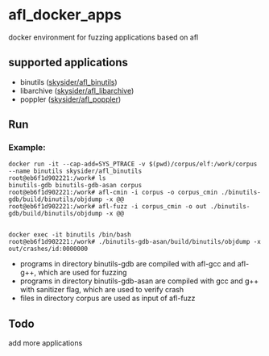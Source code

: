 # afl_docker_apps
docker environment for fuzzing applications based on afl

## supported applications

- binutils ([skysider/afl_binutils](https://hub.docker.com/r/skysider/afl_binutils/))
- libarchive ([skysider/afl_libarchive](https://hub.docker.com/r/skysider/afl_libarchive/))
- poppler ([skysider/afl_poppler](https://hub.docker.com/r/skysider/afl_poppler/))

## Run

### Example:

```shell
docker run -it --cap-add=SYS_PTRACE -v $(pwd)/corpus/elf:/work/corpus --name binutils skysider/afl_binutils
root@eb6f1d902221:/work# ls
binutils-gdb binutils-gdb-asan corpus
root@eb6f1d902221:/work# afl-cmin -i corpus -o corpus_cmin ./binutils-gdb/build/binutils/objdump -x @@
root@eb6f1d902221:/work# afl-fuzz -i corpus_cmin -o out ./binutils-gdb/build/binutils/objdump -x @@


docker exec -it binutils /bin/bash
root@eb6f1d902221:/work# ./binutils-gdb-asan/build/binutils/objdump -x out/crashes/id:0000000
```
- programs in directory binutils-gdb are compiled with afl-gcc and afl-g++, which are used for fuzzing
- programs in directory binutils-gdb-asan are compiled with gcc and g++ with sanitizer flag, which are used to verify crash
- files in directory corpus are used as input of afl-fuzz

## Todo

add more applications
